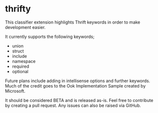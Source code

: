 # thrifty
This classifier extension highlights Thrift keywords in order to make development easier.

It currently supports the following keywords;

- union
- struct
- include
- namespace
- required
- optional

Future plans include adding in intellisense options and further keywords. Much of the credit goes to the Ook Implementation Sample created by Microsoft.

It should be considered BETA and is released as-is. Feel free to contribute by creating a pull request. Any issues can also be raised via GitHub.

